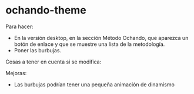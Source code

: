 # ochando-theme

Para hacer:
- En la versión desktop, en la sección Método Ochando, que aparezca un botón de enlace y que se muestre una lista de la metodología.
- Poner las burbujas.

Cosas a tener en cuenta si se modifica:

Mejoras:
- Las burbujas podrían tener una pequeña animación de dinamismo
